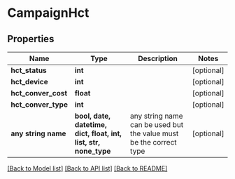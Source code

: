 # CampaignHct


## Properties
Name | Type | Description | Notes
------------ | ------------- | ------------- | -------------
**hct_status** | **int** |  | [optional] 
**hct_device** | **int** |  | [optional] 
**hct_conver_cost** | **float** |  | [optional] 
**hct_conver_type** | **int** |  | [optional] 
**any string name** | **bool, date, datetime, dict, float, int, list, str, none_type** | any string name can be used but the value must be the correct type | [optional]

[[Back to Model list]](../README.md#documentation-for-models) [[Back to API list]](../README.md#documentation-for-api-endpoints) [[Back to README]](../README.md)


